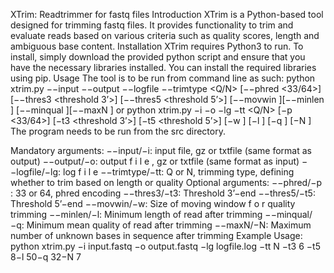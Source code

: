 XTrim: Readtrimmer for fastq files
Introduction
XTrim is a Python-based tool designed for trimming fastq files. It provides functionality to trim and evaluate reads based on various criteria such as quality scores, length and ambiguous base content.
Installation
XTrim requires Python3 to run. To install, simply download the provided python script and ensure that you have the necessary libraries installed. You can install the required libraries using pip.
Usage
The tool is to be run from command line as such:
python xtrim.py −−input <inputfile> −−output <outputfile> −−logfile <logfile> −−trimtype <Q/N> [−−phred <33/64>] [−−thres3 <threshold 3’>]
[−−thres5 <threshold 5’>] [−−movwin <moving window size>][−−minlen <minimum length>] [−−minqual <minimum mean quality>][−−maxN <maximum N content>]
or
python xtrim.py −i <inputfile> −o <outputfile> −lg <logfile> −tt <Q/N> [−p <33/64>] [−t3 <threshold 3’>] [−t5 <threshold 5’>] [−w <moving window size>]
[−l <minimum length>] [−q <minimum mean quality>] [−N <maximum N content>]
The program needs to be run from the src directory.

Mandatory arguments:
−−input/−i: input file, gz or txtfile (same format as output) −−output/−o: output f i l e , gz or txtfile (same format as input) −−logfile/−lg: log f i l e
−−trimtype/−tt: Q or N, trimming type, defining whether to trim based on
length or quality Optional arguments:
−−phred/−p : 33 or 64, phred encoding
−−thres3/−t3: Threshold 3’−end
−−thres5/−t5: Threshold 5’−end
−−movwin/−w: Size of moving window f o r quality trimming
−−minlen/−l: Minimum length of read after trimming
−−minqual/−q: Minimum mean quality of read after trimming
−−maxN/−N: Maximum number of unknown bases in sequence after trimming
Example Usage:
python xtrim.py −i input.fastq −o output.fastq −lg logfile.log −tt N −t3 6 −t5 8−l 50−q 32−N 7
